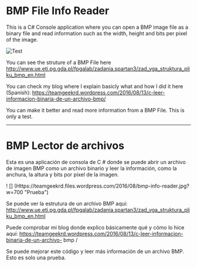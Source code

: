 # BMP File Info Reader

This is a C# Console application where you can open a BMP image file as a binary file and read information such as the width, height and bits per pixel of the image.

![](https://teamgeekrd.files.wordpress.com/2016/08/bmp-info-reader.jpg?w=700 "Test")

You can see the struture of a BMP File here http://www.ue.eti.pg.gda.pl/fpgalab/zadania.spartan3/zad_vga_struktura_pliku_bmp_en.html

You can check my blog where I explain basicly what and how I did it here (Spanish):  https://teamgeekrd.wordpress.com/2016/08/13/c-leer-informacion-binaria-de-un-archivo-bmp/

You can make it better and read more information from a BMP File. This is only a test.

***

# BMP Lector de archivos

Esta es una aplicación de consola de C # donde se puede abrir un archivo de imagen BMP como un archivo binario y leer la información, como la anchura, la altura y bits por píxel de la imagen.

! [] (Https://teamgeekrd.files.wordpress.com/2016/08/bmp-info-reader.jpg?w=700 "Prueba")

Se puede ver la estrutura de un archivo BMP aquí: http://www.ue.eti.pg.gda.pl/fpgalab/zadania.spartan3/zad_vga_struktura_pliku_bmp_en.html

Puede comprobar mi blog donde explico básicamente qué y cómo lo hice aquí: https://teamgeekrd.wordpress.com/2016/08/13/c-leer-informacion-binaria-de-un-archivo- bmp /

Se puede mejorar este código y leer más información de un archivo BMP. Esto es solo una prueba.